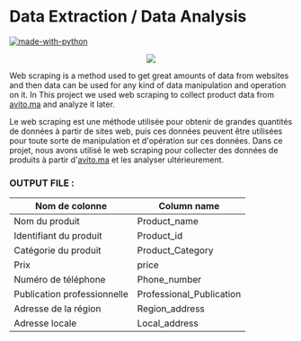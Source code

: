 # Data Extraction / Data Analysis

[![made-with-python](https://img.shields.io/badge/Made%20with-Python-1f425f.svg)](https://www.python.org/)

<p align="center">
<img src="https://github.com/AbderrahimAl/Data-Extraction-Avito/blob/master/Avito.png">
</p>

Web scraping is a method used to get great amounts of data from websites and then data can be used
for any kind of data manipulation and operation on it.
In This project we used web scraping to collect product data from [avito.ma](https://www.avito.ma/index.htm)
and analyze it later.

Le web scraping est une méthode utilisée pour obtenir de grandes quantités de données à partir de sites web, puis ces données peuvent être utilisées pour toute sorte de manipulation et d'opération sur ces données.
Dans ce projet, nous avons utilisé le web scraping pour collecter des données de produits à partir d'[avito.ma](https://www.avito.ma/index.htm) et les analyser ultérieurement.

### OUTPUT FILE :

| Nom de colonne              | Column name              |
| --------------------------- | ------------------------ |
| Nom du produit              | Product_name             |
| Identifiant du produit      | Product_id               |
| Catégorie du produit       | Product_Category         |
| Prix                        | price                    |
| Numéro de téléphone      | Phone_number             |
| Publication professionnelle | Professional_Publication |
| Adresse de la région       | Region_address           |
| Adresse locale              | Local_address            |
